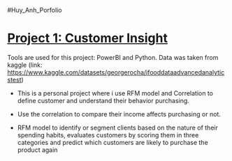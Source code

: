 #Huy_Anh_Porfolio


# [Project 1: Customer Insight](https://github.com/frijol2105/Customer_Insight)

Tools are used for this project: PowerBI and Python.
Data was taken from kaggle (link: https://www.kaggle.com/datasets/georgerocha/ifooddataadvancedanalyticstest)


- This is a personal project where i use RFM model and Correlation to define customer and understand their behavior purchasing.

- Use the correlation to compare their income affects purchasing or not.
- RFM model  to identify or segment clients based on the nature of their spending habits, evaluates customers by scoring them in three categories and predict which customers are likely to purchase the product again

